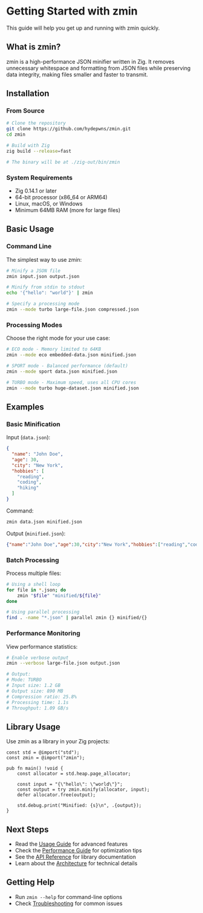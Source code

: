 # Getting Started with zmin

This guide will help you get up and running with zmin quickly.

## What is zmin?

zmin is a high-performance JSON minifier written in Zig. It removes unnecessary whitespace and formatting from JSON files while preserving data integrity, making files smaller and faster to transmit.

## Installation

### From Source

```bash
# Clone the repository
git clone https://github.com/hydepwns/zmin.git
cd zmin

# Build with Zig
zig build --release=fast

# The binary will be at ./zig-out/bin/zmin
```

### System Requirements

- Zig 0.14.1 or later
- 64-bit processor (x86_64 or ARM64)
- Linux, macOS, or Windows
- Minimum 64MB RAM (more for large files)

## Basic Usage

### Command Line

The simplest way to use zmin:

```bash
# Minify a JSON file
zmin input.json output.json

# Minify from stdin to stdout
echo '{"hello": "world"}' | zmin

# Specify a processing mode
zmin --mode turbo large-file.json compressed.json
```

### Processing Modes

Choose the right mode for your use case:

```bash
# ECO mode - Memory limited to 64KB
zmin --mode eco embedded-data.json minified.json

# SPORT mode - Balanced performance (default)
zmin --mode sport data.json minified.json

# TURBO mode - Maximum speed, uses all CPU cores
zmin --mode turbo huge-dataset.json minified.json
```

## Examples

### Basic Minification

Input (`data.json`):

```json
{
  "name": "John Doe",
  "age": 30,
  "city": "New York",
  "hobbies": [
    "reading",
    "coding",
    "hiking"
  ]
}
```

Command:

```bash
zmin data.json minified.json
```

Output (`minified.json`):

```json
{"name":"John Doe","age":30,"city":"New York","hobbies":["reading","coding","hiking"]}
```

### Batch Processing

Process multiple files:

```bash
# Using a shell loop
for file in *.json; do
    zmin "$file" "minified/${file}"
done

# Using parallel processing
find . -name "*.json" | parallel zmin {} minified/{}
```

### Performance Monitoring

View performance statistics:

```bash
# Enable verbose output
zmin --verbose large-file.json output.json

# Output:
# Mode: TURBO
# Input size: 1.2 GB
# Output size: 890 MB
# Compression ratio: 25.8%
# Processing time: 1.1s
# Throughput: 1.09 GB/s
```

## Library Usage

Use zmin as a library in your Zig projects:

```zig
const std = @import("std");
const zmin = @import("zmin");

pub fn main() !void {
    const allocator = std.heap.page_allocator;
    
    const input = "{\"hello\": \"world\"}";
    const output = try zmin.minify(allocator, input);
    defer allocator.free(output);
    
    std.debug.print("Minified: {s}\n", .{output});
}
```

## Next Steps

- Read the [Usage Guide](usage.md) for advanced features
- Check the [Performance Guide](performance.md) for optimization tips
- See the [API Reference](api-reference.md) for library documentation
- Learn about the [Architecture](architecture.md) for technical details

## Getting Help

- Run `zmin --help` for command-line options
- Check [Troubleshooting](troubleshooting.md) for common issues
